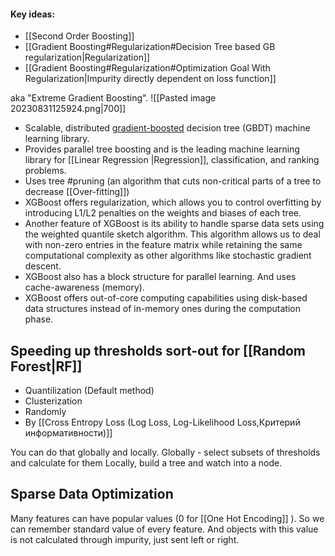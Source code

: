 #### Key ideas:
- [[Second Order Boosting]]
- [[Gradient Boosting#Regularization#Decision Tree based GB regularization|Regularization]]
- [[Gradient Boosting#Regularization#Optimization Goal With Regularization|Impurity directly dependent on loss function]]

aka "Extreme Gradient Boosting".
![[Pasted image 20230831125924.png|700]]
- Scalable, distributed [gradient-boosted](https://en.wikipedia.org/wiki/Gradient_boosting) decision tree (GBDT) machine learning library.
- Provides parallel tree boosting and is the leading machine learning library for [[Linear Regression |Regression]], classification, and ranking problems.
- Uses tree #pruning (an algorithm that cuts non-critical parts of a tree to decrease [[Over-fitting]])
- XGBoost offers regularization, which allows you to control overfitting by introducing L1/L2 penalties on the weights and biases of each tree.
- Another feature of XGBoost is its ability to handle sparse data sets using the weighted quantile sketch algorithm. This algorithm allows us to deal with non-zero entries in the feature matrix while retaining the same computational complexity as other algorithms like stochastic gradient descent.
- XGBoost also has a block structure for parallel learning. And uses cache-awareness (memory).
- XGBoost offers out-of-core computing capabilities using disk-based data structures instead of in-memory ones during the computation phase.


## Speeding up thresholds sort-out for [[Random Forest|RF]]
- Quantilization (Default method)
- Clusterization
- Randomly
- By [[Cross Entropy Loss (Log Loss, Log-Likelihood Loss,Критерий информативности)]]

You can do that globally and locally.
Globally - select subsets of thresholds and calculate for them
Locally, build a tree and watch into a node.

## Sparse Data Optimization
Many features can have popular values (0 for [[One Hot Encoding]] ). So we can remember standard value of every feature. And objects with this value is not calculated through impurity, just sent left or right.
